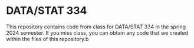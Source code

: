 # DATA/STAT 334

This repository contains code from class for DATA/STAT 334 in the spring 2024 semester. If you miss class, you can obtain any code that we created within the files of this repository.b
